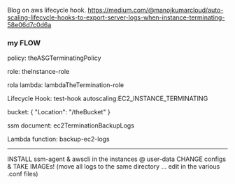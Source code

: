 Blog on aws lifecycle hook.
https://medium.com/@manojkumarcloud/auto-scaling-lifecycle-hooks-to-export-server-logs-when-instance-terminating-58e06d7c0d6a




### my FLOW

policy: theASGTerminatingPolicy

role: theInstance-role

rola lambda: lambdaTheTermination-role

Lifecycle Hook:
test-hook autoscaling:EC2_INSTANCE_TERMINATING

bucket: 
{
    "Location": "/theBucket"
}


ssm document: ec2TerminationBackupLogs
 
 Lambda function: backup-ec2-logs


******
INSTALL ssm-agent & awscli in the instances @ user-data
CHANGE configs & TAKE IMAGEs! (move all logs to the same directory  ... edit in the various .conf files)
